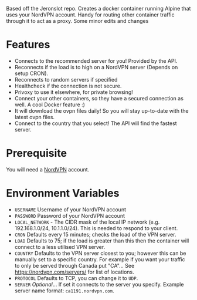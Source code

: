 Based off the Jeronslot repo. Creates a docker container running Alpine that uses your NordVPN account. Handy for routing other container traffic through it to act as a proxy. Some minor edits and changes

# Features
- Connects to the recommended server for you! Provided by the API.
- Reconnects if the load is to high on a NordVPN server (Depends on setup CRON).
- Reconnects to random servers if specified
- Healthcheck if the connection is not secure.
- Privoxy to use it elsewhere, for private browsing!
- Connect your other containers, so they have a secured connection as well. A cool Docker feature :)
- It will download the ovpn files daily! So you will stay up-to-date with the latest ovpn files.
- Connect to the country that you select! The API will find the fastest server.

# Prerequisite 
You will need a [NordVPN](https://nordvpn.com) account.

# Environment Variables

- `USERNAME` Username of your NordVPN account
- `PASSWORD` Password of your NordVPN account
- `LOCAL_NETWORK` - The CIDR mask of the local IP network (e.g. 192.168.1.0/24, 10.1.1.0/24). This is needed to respond to your client.
- `CRON` Defaults every 15 minutes; checks the load of the VPN server.  
- `LOAD` Defaults to 75; if the load is greater than this then the container will connect to a less utilised VPN server.
- `COUNTRY` Defaults to the VPN server closest to you; however this can be manually set to a specific country. For example if you want your traffic to only be served through Canada put "CA"... See https://nordvpn.com/servers/ for list of locations. 
- `PROTOCOL` Defaults to TCP, you can change it to `UDP`.
- `SERVER` *Optional*... If set it connects to the server you specify. Example server name format: `ca1191.nordvpn.com`.
